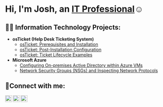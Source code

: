 <h1>Hi, I'm Josh, an <a href="https://linkedin.com/in/Josh">IT Professional</a>☺</h1>

<h2>👨‍💻 Information Technology Projects:</h2>

- <b>osTicket (Help Desk Ticketing System)</b>
  - [osTicket: Prerequisites and Installation](https://github.com/Tain0098/osticket-prereqs)
  - [osTicket: Post-Installation Configuration](https://github.com/Tain0098/post-install-config)
  - [osTicket: Ticket Lifecycle Examples](https://github.com/Tain0098/ticket-lifecycle)
- <b>Microsoft Azure</b>
  - [Configuring On-premises Active Directory within Azure VMs](https://github.com/Tain0098/configure-ad)
  - [Network Security Groups (NSGs) and Inspecting Network Protocols](https://github.com/Tain0098/azure-network-protocols)

<h2>🤳Connect with me:</h2>

[<img align="left" alt="Josh | Twitter" width="22px" src="https://cdn.jsdelivr.net/npm/simple-icons@v3/icons/twitter.svg" />][twitter]
[<img align="left" alt="Josh | LinkedIn" width="22px" src="https://cdn.jsdelivr.net/npm/simple-icons@v3/icons/linkedin.svg" />][linkedin]
[<img align="left" alt="Josh | Instagram" width="22px" src="https://cdn.jsdelivr.net/npm/simple-icons@v3/icons/instagram.svg" />][instagram]

[twitter]: https://twitter.com/Josh
[instagram]: https://www.instagram.com/Josh
[linkedin]: https://linkedin.com/in/Josh
